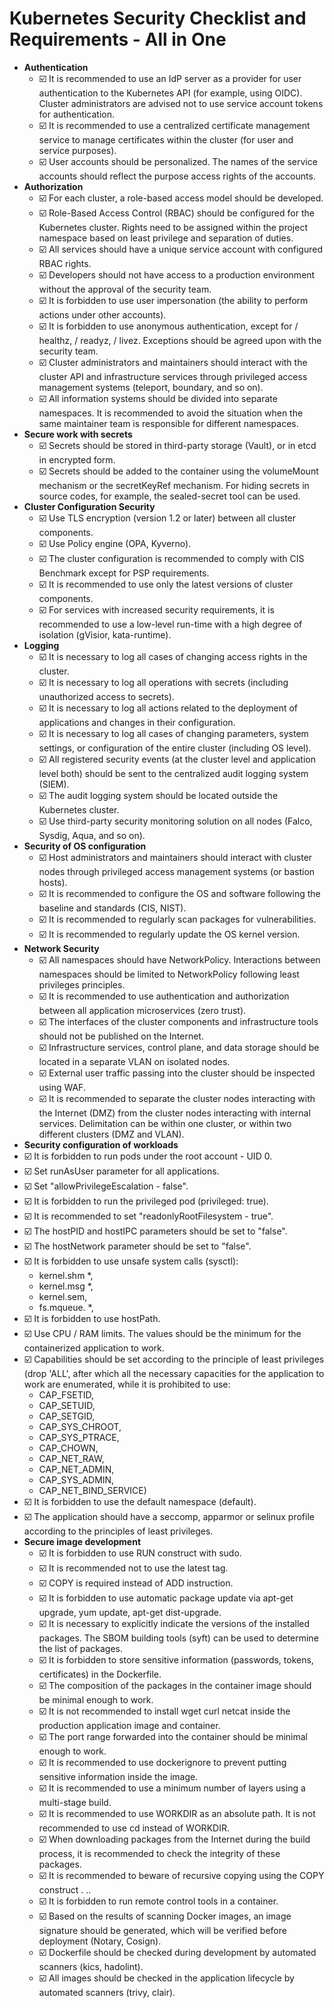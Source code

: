 # Kubernetes Security Checklist and Requirements - All in One

- **Authentication**
  - ☑️ It is recommended to use an IdP server as a provider for user authentication to the Kubernetes API (for example, using OIDC). Cluster administrators are advised not to use service account tokens for authentication.
  - ☑️ It is recommended to use a centralized certificate management service to manage certificates within the cluster (for user and service purposes).
  - ☑️ User accounts should be personalized. The names of the service accounts should reflect the purpose access rights of the accounts.
- **Authorization**
  - ☑️ For each cluster, a role-based access model should be developed.
  - ☑️ Role-Based Access Control (RBAC) should be configured for the Kubernetes cluster. Rights need to be assigned within the project namespace based on least privilege and separation of duties.
  - ☑️ All services should have a unique service account with configured RBAC rights.
  - ☑️ Developers should not have access to a production environment without the approval of the security team.
  - ☑️ It is forbidden to use user impersonation (the ability to perform actions under other accounts).
  - ☑️ It is forbidden to use anonymous authentication, except for / healthz, / readyz, / livez. Exceptions should be agreed upon with the security team.
  - ☑️ Cluster administrators and maintainers should interact with the cluster API and infrastructure services through privileged access management systems  (teleport, boundary, and so on).
  - ☑️ All information systems should be divided into separate namespaces. It is recommended to avoid the situation when the same maintainer team is responsible for different namespaces.
- **Secure work with secrets**
  - ☑️ Secrets should be stored in third-party storage (Vault), or in etcd in encrypted form.
  - ☑️ Secrets should be added to the container using the volumeMount mechanism or the secretKeyRef mechanism. For hiding secrets in source codes, for example, the sealed-secret tool can be used.
- **Cluster Configuration Security**
  - ☑️ Use TLS encryption (version 1.2 or later) between all cluster components.
  - ☑️ Use Policy engine (OPA, Kyverno).
  - ☑️ The cluster configuration is recommended to comply with CIS Benchmark except for PSP requirements.
  - ☑️ It is recommended to use only the latest versions of cluster components.
  - ☑️ For services with increased security requirements, it is recommended to use a low-level run-time with a high degree of isolation (gVisior, kata-runtime).
- **Logging**
  - ☑️ It is necessary to log all cases of changing access rights in the cluster.
  - ☑️ It is necessary to log all operations with secrets (including unauthorized access to secrets).
  - ☑️ It is necessary to log all actions related to the deployment of applications and changes in their configuration.
  - ☑️ It is necessary to log all cases of changing parameters, system settings, or configuration of the entire cluster (including OS level).
  - ☑️ All registered security events (at the cluster level and  application level both) should be sent to the centralized audit logging system (SIEM).
  - ☑️ The audit logging system should be located outside the Kubernetes cluster.
  - ☑️ Use third-party security monitoring solution on all nodes (Falco, Sysdig, Aqua, and so on).
- **Security of OS configuration**
  - ☑️ Host administrators and maintainers should interact with cluster nodes through privileged access management systems (or bastion hosts).
  - ☑️ It is recommended to configure the OS and software following the baseline and standards (CIS, NIST).
  - ☑️ It is recommended to regularly scan packages for vulnerabilities.
  - ☑️ It is recommended to regularly update the OS kernel version.
- **Network Security**
  - ☑️ All namespaces should have NetworkPolicy. Interactions between namespaces should be limited to NetworkPolicy following least privileges principles.
  - ☑️ It is recommended to use authentication and authorization between all application microservices (zero trust).
  - ☑️ The interfaces of the cluster components and infrastructure tools should not be published on the Internet.
  - ☑️ Infrastructure services, control plane, and data storage should be located in a separate VLAN on isolated nodes.
  - ☑️ External user traffic passing into the cluster should be inspected using WAF.
  - ☑️ It is recommended to separate the cluster nodes interacting with the Internet (DMZ) from the cluster nodes interacting with internal services. Delimitation can be within one cluster, or within two different clusters (DMZ and VLAN).
 - **Security configuration of workloads**
  - ☑️ It is forbidden to run pods under the root account - UID 0.
  - ☑️ Set runAsUser parameter for all applications.
  - ☑️ Set "allowPrivilegeEscalation - false".
  - ☑️ It is forbidden to run the privileged pod (privileged: true).
  - ☑️ It is recommended to set "readonlyRootFilesystem - true".
  - ☑️ The hostPID and hostIPC parameters should be set to "false".
  - ☑️ The hostNetwork parameter should be set to "false".
  - ☑️ It is forbidden to use unsafe system calls (sysctl):
    - kernel.shm *,
    - kernel.msg *,
    - kernel.sem,
    - fs.mqueue. *,
  - ☑️ It is forbidden to use hostPath.
  - ☑️ Use CPU / RAM limits. The values ​​should be the minimum for the containerized application to work.
  - ☑️ Capabilities should be set according to the principle of least privileges (drop 'ALL', after which all the necessary capacities for the application to work are enumerated, while it is prohibited to use:
    - CAP_FSETID,
    - CAP_SETUID,
    - CAP_SETGID,
    - CAP_SYS_CHROOT,
    - CAP_SYS_PTRACE,
    - CAP_CHOWN,
    - CAP_NET_RAW,
    - CAP_NET_ADMIN,
    - CAP_SYS_ADMIN,
    - CAP_NET_BIND_SERVICE)
  - ☑️ It is forbidden to use the default namespace (default).
  - ☑️ The application should have a seccomp, apparmor or selinux profile according to the principles of least privileges.
- **Secure image development**
  - ☑️ It is forbidden to use RUN construct with sudo.
  - ☑️ It is recommended not to use the latest tag.
  - ☑️ COPY is required instead of ADD instruction.
  - ☑️ It is forbidden to use automatic package update via apt-get upgrade, yum update, apt-get dist-upgrade.
  - ☑️ It is necessary to explicitly indicate the versions of the installed packages. The SBOM building tools (syft) can be used to determine the list of packages.
  - ☑️ It is forbidden to store sensitive information (passwords, tokens, certificates) in the Dockerfile.
  - ☑️ The composition of the packages in the container image should be minimal enough to work.
  - ☑️ It is not recommended to install wget curl netcat inside the production application image and container.
  - ☑️ The port range forwarded into the container should be minimal enough to work. 
  - ☑️ It is recommended to use dockerignore to prevent putting sensitive information inside the image.
  - ☑️ It is recommended to use a minimum number of layers using a multi-stage build.
  - ☑️ It is recommended to use WORKDIR as an absolute path. It is not recommended to use cd instead of WORKDIR.
  - ☑️ When downloading packages from the Internet during the build process, it is recommended to check the integrity of these packages.
  - ☑️ It is recommended to beware of recursive copying using the COPY construct . ..
  - ☑️ It is forbidden to run remote control tools in a container.
  - ☑️ Based on the results of scanning Docker images, an image signature should be generated, which will be verified before deployment (Notary, Cosign).
  - ☑️ Dockerfile should be checked during development by automated scanners (kics, hadolint).
  - ☑️ All images should be checked in the application lifecycle by automated scanners (trivy, clair). 
